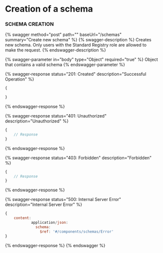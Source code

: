 # Creation of a schema

### SCHEMA CREATION

{% swagger method="post" path="" baseUrl="/schemas" summary="Create new schema" %}
{% swagger-description %}
Creates new schema. Only users with the Standard Registry role are allowed to make the request.
{% endswagger-description %}

{% swagger-parameter in="body" type="Object" required="true" %}
Object that contains a valid schema
{% endswagger-parameter %}

{% swagger-response status="201: Created" description="Successful Operation" %}
```javascript
{
    
}
```
{% endswagger-response %}

{% swagger-response status="401: Unauthorized" description="Unauthorized" %}
```javascript
{
    // Response
}
```
{% endswagger-response %}

{% swagger-response status="403: Forbidden" description="Forbidden" %}
```javascript
{
    // Response
}
```
{% endswagger-response %}

{% swagger-response status="500: Internal Server Error" description="Internal Server Error" %}
```javascript
{
    content:
            application/json:
              schema:
                $ref: '#/components/schemas/Error'
}
```
{% endswagger-response %}
{% endswagger %}
